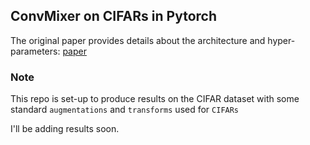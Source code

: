 ## ConvMixer on CIFARs in Pytorch

The original paper provides details about the architecture and hyper-parameters: [paper](https://openreview.net/forum?id=TVHS5Y4dNvM)

### Note

This repo is set-up to produce results on the CIFAR dataset with some standard `augmentations` and `transforms` used for `CIFARs`

I'll be adding results soon. 

